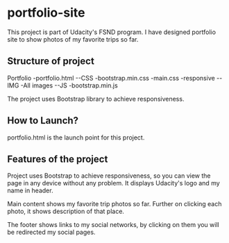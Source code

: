 # portfolio-site

This project is part of Udacity's FSND program.
I have designed portfolio site to show photos of my favorite trips so far.

<h2>Structure of project</h2>

 Portfolio
 -portfolio.html
  --CSS
   -bootstrap.min.css
   -main.css
   -responsive
  --IMG
    -All images
  --JS
    -bootstrap.min.js
    
The project uses Bootstrap library to achieve responsiveness.

<h2>How to Launch?</h2>

<p>portfolio.html is the launch point for this project.

<h2>Features of the project</h2>

<p>Project uses Bootstrap to achieve responsiveness, so you can view the page in any device without any problem. It displays Udacity's logo and my name in header.

<p>Main content shows my favorite trip photos so far. Further on clicking each photo, it shows description of that place.

<p> The footer shows links to my social networks, by clicking on them you will be redirected my social pages.

